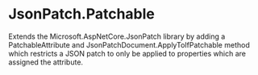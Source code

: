# JsonPatch.Patchable
Extends the Microsoft.AspNetCore.JsonPatch library by adding a PatchableAttribute and JsonPatchDocument.ApplyToIfPatchable method which restricts a JSON patch to only be applied to properties which are assigned the attribute.
